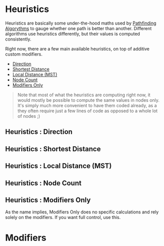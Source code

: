 # Heuristics

Heuristics are basically some under-the-hood maths used by [Pathfinding Algorythms](OpsPathfinding.md) to gauge whether one path is better than another.  Different algorithms use heuristics differently, but their values is computed consistently.

Right now, there are a few main available heuristics, on top of additive custom modifiers.
- [Direction](#Heuristics-:-Direction)
- [Shortest Distance](#Heuristics-:-Shortest-Distance)
- [Local Distance (MST)](#Heuristics-:-Local-Distance-(MST))
- [Node Count](#Heuristics-:-Node-Count)
- [Modifiers Only](#Heuristics-:-Modifiers-Only)

> Note that most of what the heuristics are computing right now, it would mostly be possible to compute the same values in nodes only. It's simply much more convenient to have them coded already, as a they often require just a few lines of code as opposed to a whole lot of nodes ;)

## Heuristics : Direction

## Heuristics : Shortest Distance

## Heuristics : Local Distance (MST)

## Heuristics : Node Count

## Heuristics : Modifiers Only
As the name implies, Modifiers Only does no specific calculations and rely solely on the modifiers. If you want full control, use this.

# Modifiers
